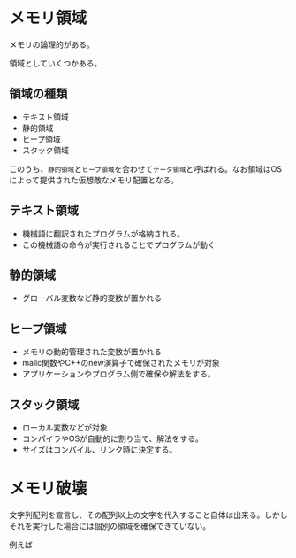# メモリ領域

メモリの論理的がある。

領域としていくつかある。

## 領域の種類

- テキスト領域
- 静的領域
- ヒープ領域
- スタック領域

このうち、`静的領域`と`ヒープ領域`を合わせて`データ領域`と呼ばれる。なお領域はOSによって提供された仮想敵なメモリ配置となる。

## テキスト領域

- 機械語に翻訳されたプログラムが格納される。
- この機械語の命令が実行されることでプログラムが動く

## 静的領域

- グローバル変数など静的変数が置かれる

## ヒープ領域

- メモリの動的管理された変数が置かれる
- mallc関数やC++のnew演算子で確保されたメモリが対象
- アプリケーションやプログラム側で確保や解法をする。

## スタック領域

- ローカル変数などが対象
- コンパイラやOSが自動的に割り当て、解法をする。
- サイズはコンパイル、リンク時に決定する。

# メモリ破壊

文字列配列を宣言し、その配列以上の文字を代入すること自体は出来る。しかしそれを実行した場合には個別の領域を確保できていない。

例えば
